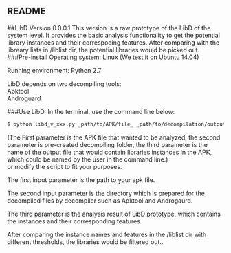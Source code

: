 README
------
##LibD Version 0.0.0.1
This version is a raw prototype of the LibD of the system level.
It provides the basic analysis functionality to get the potential library instances and their correspoding features.
After comparing with the libreary lists in /liblist dir, the potential libraries would be picked out.
###Pre-install
Operating system:
    Linux (We test it on Ubuntu 14.04)

Running environment:
    Python 2.7

LibD depends on two decompiling tools:   
    Apktool  
    Androguard  

###Use LibD:
In the terminal, use the command line below: 
```bash
$ python libd_v_xxx.py _path/to/APK/file_ _path/to/decompilation/output/dir_ _library/instances/list/file_
```
(The First parameter is the APK file that wanted to be analyzed, the second parameter is pre-created decompiling folder, the third parameter is the name of the output file that would contain libraries instances in the APK, which could be named by the user in the command line.)  
or modify the script to fit your purposes.

The first input parameter is the path to your apk file.  

The second input parameter is the directory which is prepared for the decompiled files by decompiler such as Apktool and Androgaurd.  

The third parameter is the analysis result of LibD prototype, which contains the instances and their corresponding features.

After comparing the instance names and features in the /liblist dir with different thresholds, the libraries would be filtered out..
